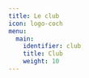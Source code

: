 ```yaml
---
title: Le club
icon: logo-coch
menu:
  main:
    identifier: club
    title: Club
    weight: 10
---
```


